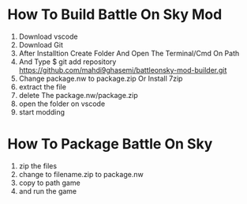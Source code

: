 # How To Build Battle On Sky Mod
1. Download vscode
2. Download Git
3. After Installtion Create Folder And Open The Terminal/Cmd On Path
4. And Type $ git add repository https://github.com/mahdi9ghasemi/battleonsky-mod-builder.git
5. Change package.nw to package.zip Or Install 7zip
6. extract the file
7. delete The package.nw/package.zip
8. open the folder on vscode
9. start modding
# How To Package Battle On Sky
1. zip the files
2. change to filename.zip to package.nw
3. copy to path game
4. and run the game 
